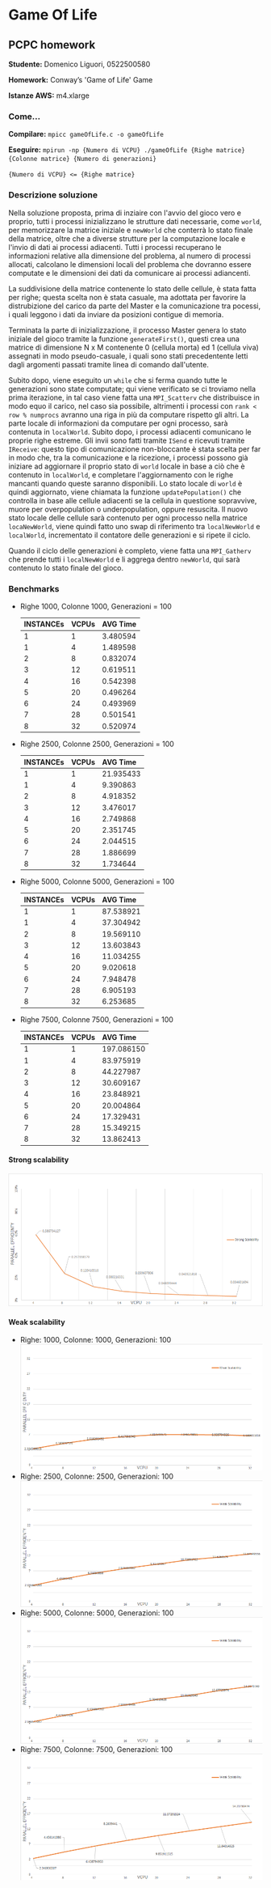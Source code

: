 # Game Of Life
## PCPC homework

**Studente:**      Domenico Liguori, 0522500580

**Homework:**      Conway’s 'Game of Life' Game

**Istanze AWS:**   m4.xlarge

### Come...
**Compilare:**    `mpicc gameOfLife.c -o gameOfLife`

**Eseguire:**      `mpirun -np {Numero di VCPU} ./gameOfLife {Righe matrice} {Colonne matrice} {Numero di generazioni}`

`{Numero di VCPU} <= {Righe matrice}`


### Descrizione soluzione
Nella soluzione proposta, prima di inziaire con l'avvio del gioco vero e proprio, tutti i processi inizializzano le strutture dati necessarie, come `world`, per memorizzare la matrice iniziale e `newWorld` che conterrà lo stato finale della matrice, oltre che a diverse strutture per la computazione locale e l'invio di dati ai processi adiacenti. Tutti i processi recuperano le informazioni relative alla dimensione del problema, al numero di processi allocati, calcolano le dimensioni locali del problema che dovranno essere computate e le dimensioni dei dati da comunicare ai processi adiancenti.

La suddivisione della matrice contenente lo stato delle cellule, è stata fatta per righe; questa scelta non è stata casuale, ma adottata per favorire la distrubizione del carico da parte del Master e la comunicazione tra pocessi, i quali leggono i dati da inviare da posizioni contigue di memoria.

Terminata la parte di inizializzazione, il processo Master genera lo stato iniziale del gioco tramite la funzione `generateFirst()`, questi crea una matrice di dimensione N x M contenente 0 (cellula morta) ed 1 (cellula viva) assegnati in modo pseudo-casuale, i quali sono stati precedentente letti dagli argomenti passati tramite linea di comando dall'utente. 

Subito dopo, viene eseguito un `while` che si ferma quando tutte le generazioni sono state computate; qui viene verificato se ci troviamo nella prima iterazione, in tal caso viene fatta una `MPI_Scatterv` che distribuisce in modo equo il carico, nel caso sia possibile, altrimenti i processi con `rank < row % numprocs` avranno una riga in più da computare rispetto gli altri. La parte locale di informazioni da computare per ogni processo, sarà contenuta in `localWorld`. Subito dopo, i processi adiacenti comunicano le proprie righe estreme. Gli invii sono fatti tramite `ISend` e ricevuti tramite `IReceive`: questo tipo di comunicazione non-bloccante è stata scelta per far in modo che, tra la comunicazione e la ricezione, i processi possono già iniziare ad aggiornare il proprio stato di `world` locale in base a ciò che è contenuto in `localWorld`, e completare l'aggiornamento con le righe mancanti quando queste saranno disponibili. Lo stato locale di `world` è quindi aggiornato, viene chiamata la funzione `updatePopulation()` che controlla in base alle cellule adiacenti se la cellula in questione sopravvive, muore per overpopulation o underpopulation, oppure resuscita. Il nuovo stato locale delle cellule sarà contenuto per ogni processo nella matrice `locaNewWorld`, viene quindi fatto uno swap di riferimento tra `localNewWorld` e `localWorld`, incrementato il contatore delle generazioni e si ripete il ciclo.

Quando il ciclo delle generazioni è completo, viene fatta una `MPI_Gatherv` che prende tutti i `localNewWorld` e li aggrega dentro `newWorld`, qui sarà contenuto lo stato finale del gioco.

### Benchmarks

* Righe 1000, Colonne 1000, Generazioni = 100

    INSTANCEs | VCPUs  |  AVG Time   
    --------- | ------ |------------ 
    1         |1       |  3.480594
    1	      | 4      |  1.489598	
    2	      | 8      |  0.832074	 	
    3	      | 12     |  0.619511
    4	      | 16     |  0.542398	 	
    5	      | 20     |  0.496264	
    6	      | 24     | 0.493969	
    7	      | 28     |  0.501541 
    8         | 32     |  0.520974

* Righe 2500, Colonne 2500, Generazioni = 100

    INSTANCEs | VCPUs  |  AVG Time   
    --------- | ------ |------------ 
    1         |1       |21.935433
    1	      | 4      |  9.390863	
    2	      | 8      |  4.918352 	
    3	      | 12     | 3.476017	
    4	      | 16     | 2.749868 	
    5	      | 20     |  2.351745
    6	      | 24     |  2.044515	
    7	      | 28     |  1.886699 
    8         | 32     | 1.734644

* Righe 5000, Colonne 5000, Generazioni = 100

    INSTANCEs | VCPUs  |  AVG Time   
    --------- | ------ |------------ 
    1         | 1      |  87.538921
    1	      | 4      |  37.304942	
    2	      | 8      |  19.569110	 	
    3	      | 12     |  13.603843	
    4	      | 16     |  11.034255	 	
    5	      | 20     |  9.020618	
    6	      | 24     |  7.948478	
    7	      | 28     |  6.905193 
    8         | 32     |  6.253685

* Righe 7500, Colonne 7500, Generazioni = 100

    INSTANCEs | VCPUs  |  AVG Time   
    --------- | ------ |------------ 
    1         |1       |197.086150
    1	      | 4      |  83.975919	
    2	      | 8      |  44.227987	 	
    3	      | 12     |  30.609167	
    4	      | 16     |  23.848921	 	
    5	      | 20     |  20.004864	
    6	      | 24     |  17.329431	
    7	      | 28     |  15.349215	 
    8         | 32     |  13.862413	

#### Strong scalability
![Strong scalability](https://github.com/Guilty994/GameOfLife/blob/master/imgs/strong.png)

#### Weak scalability
* Righe: 1000, Colonne: 1000, Generazioni: 100
![Weak scalability 1000](https://github.com/Guilty994/GameOfLife/blob/master/imgs/weak1000.png)
* Righe: 2500, Colonne: 2500, Generazioni: 100
![Weak scalability 1000](https://github.com/Guilty994/GameOfLife/blob/master/imgs/weak2500.png)
* Righe: 5000, Colonne: 5000, Generazioni: 100
![Weak scalability 5000](https://github.com/Guilty994/GameOfLife/blob/master/imgs/weak5000.png)
* Righe: 7500, Colonne: 7500, Generazioni: 100
![Weak scalability 7500](https://github.com/Guilty994/GameOfLife/blob/master/imgs/weak7500.png)